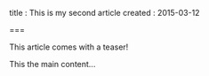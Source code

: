 
title   : This is my second article
created : 2015-03-12

===


<!-- part: teaser -->

This article comes with a teaser!

<!-- part: main -->

This the main content...